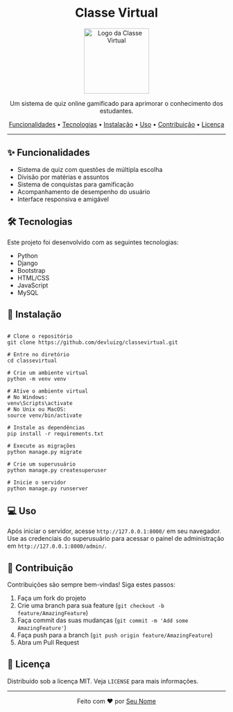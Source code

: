 <h1 align="center">Classe Virtual</h1>

<p align="center">
  <img src="https://via.placeholder.com/150" alt="Logo da Classe Virtual" width="150" height="150">
</p>

<p align="center">
  Um sistema de quiz online gamificado para aprimorar o conhecimento dos estudantes.
</p>

<p align="center">
  <a href="#funcionalidades">Funcionalidades</a> •
  <a href="#tecnologias">Tecnologias</a> •
  <a href="#instalação">Instalação</a> •
  <a href="#uso">Uso</a> •
  <a href="#contribuição">Contribuição</a> •
  <a href="#licença">Licença</a>
</p>

<hr>

<h2 id="funcionalidades">✨ Funcionalidades</h2>

<ul>
  <li>Sistema de quiz com questões de múltipla escolha</li>
  <li>Divisão por matérias e assuntos</li>
  <li>Sistema de conquistas para gamificação</li>
  <li>Acompanhamento de desempenho do usuário</li>
  <li>Interface responsiva e amigável</li>
</ul>

<h2 id="tecnologias">🛠 Tecnologias</h2>

<p>Este projeto foi desenvolvido com as seguintes tecnologias:</p>

<ul>
  <li>Python</li>
  <li>Django</li>
  <li>Bootstrap</li>
  <li>HTML/CSS</li>
  <li>JavaScript</li>
  <li>MySQL</li>
</ul>

<h2 id="instalação">🚀 Instalação</h2>

<pre><code>
# Clone o repositório
git clone https://github.com/devluizg/classevirtual.git

# Entre no diretório
cd classevirtual

# Crie um ambiente virtual
python -m venv venv

# Ative o ambiente virtual
# No Windows:
venv\Scripts\activate
# No Unix ou MacOS:
source venv/bin/activate

# Instale as dependências
pip install -r requirements.txt

# Execute as migrações
python manage.py migrate

# Crie um superusuário
python manage.py createsuperuser

# Inicie o servidor
python manage.py runserver
</code></pre>

<h2 id="uso">💻 Uso</h2>

<p>Após iniciar o servidor, acesse <code>http://127.0.0.1:8000/</code> em seu navegador. Use as credenciais do superusuário para acessar o painel de administração em <code>http://127.0.0.1:8000/admin/</code>.</p>

<h2 id="contribuição">🤝 Contribuição</h2>

<p>Contribuições são sempre bem-vindas! Siga estes passos:</p>

<ol>
  <li>Faça um fork do projeto</li>
  <li>Crie uma branch para sua feature (<code>git checkout -b feature/AmazingFeature</code>)</li>
  <li>Faça commit das suas mudanças (<code>git commit -m 'Add some AmazingFeature'</code>)</li>
  <li>Faça push para a branch (<code>git push origin feature/AmazingFeature</code>)</li>
  <li>Abra um Pull Request</li>
</ol>

<h2 id="licença">📝 Licença</h2>

<p>Distribuído sob a licença MIT. Veja <code>LICENSE</code> para mais informações.</p>

<hr>

<p align="center">
  Feito com ❤️ por <a href="https://github.com/seu-usuario">Seu Nome</a>
</p>
